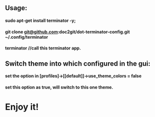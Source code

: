 ## Usage:
#### sudo apt-get install terminator -y;
#### git clone git@github.com:doc2git/dot-terminator-config.git ~/.config/terminator
#### terminator //call this terminator app.
## Switch theme into which configured in the gui:
#### set the option in [profiles]->[[default]]->use_theme_colors = false
#### set this option as true, will switch to this one theme.
# Enjoy it!

